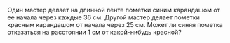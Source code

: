 Один мастер делает на длинной ленте пометки синим карандашом от ее начала через каждые 36 см. Другой мастер делает пометки красным карандашом от начала через 25 см. Может ли синяя пометка отказаться на расстоянии 1 см от  какой-нибудь красной?
